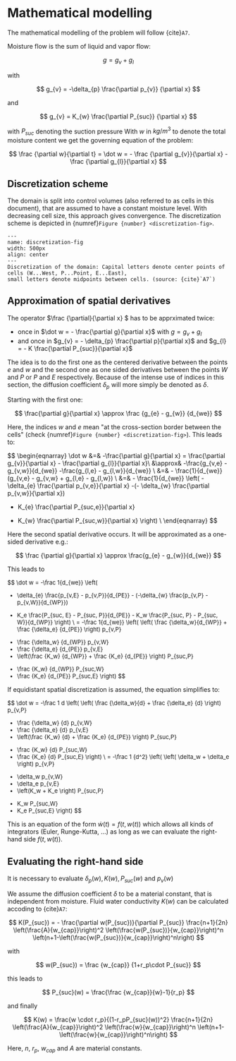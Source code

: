 # Mathematical modelling

The mathematical modelling of the problem will follow {cite}`A7`.

Moisture flow is the sum of liquid and vapor flow:

$$
g = g_{v} + g_{l}
$$

with

$$
g_{v} = -\delta_{p} \frac{\partial p_{v}} {\partial x}
$$

and

$$
g_{v} = K_{w} \frac{\partial P_{suc}} {\partial x}
$$

with $P_{suc}$ denoting the suction pressure
With $w$ in $kg/m^3$ to denote the total moisture content we get the governing equation of the problem:

$$
\frac {\partial w}{\partial t} = \dot w =  - \frac {\partial g_{v}}{\partial x}  - \frac {\partial g_{l}}{\partial x}
$$

## Discretization scheme
The domain is split into control volumes (also referred to as cells in this document), 
that are assumed to have a constant moisture level. 
With decreasing cell size, this approach gives convergence.
The discretization scheme is depicted in {numref}`Figure {number} <discretization-fig>`.


```{figure} ./discretization.jpg
---
name: discretization-fig
width: 500px
align: center
---
Discretization of the domain: Capital letters denote center points of cells (W...West, P...Point, E...East), 
small letters denote midpoints between cells. (source: {cite}`A7`)
```


## Approximation of spatial derivatives

The operator $\frac {\partial}{\partial x} $ has to be apprximated twice:
* once in $\dot w = - \frac{\partial g}{\partial x}$ with $g=g_{v}+g_{l}$
* and once in $g_{v} = - \delta_{p} \frac{\partial p}{\partial x}$ and 
$g_{l} = - K \frac{\partial P_{suc}}{\partial x}$

The idea is to do the first one as the centered derivative between the points $e$ and $w$ and the 
second one as one sided derivatives between the points $W$ and $P$ or $P$ and $E$ respectively. 
Because of the intense use of indices in this section, the diffusion 
coefficient $\delta_p$ will more simply be denoted as $\delta$.

Starting with the first one:

$$
\frac{\partial g}{\partial x} \approx \frac {g_{e} - g_{w}} {d_{we}}
$$

Here, the indices $w$ and $e$ mean "at the cross-section border between the cells" 
(check {numref}`Figure {number} <discretization-fig>`). This leads to:

$$
\begin{eqnarray}
\dot w &=& -\frac{\partial g}{\partial x} = \frac{\partial g_{v}}{\partial x} - \frac{\partial g_{l}}{\partial x}\\
&\approx& -\frac{g_{v,e} - g_{v,w}}{d_{we}} -\frac{g_{l,e} - g_{l,w}}{d_{we}} \\
&=& - \frac{1}{d_{we}}(g_{v,e} - g_{v,w} + g_{l,e} - g_{l,w}) \\
&=& - \frac{1}{d_{we}} \left( -\delta_{e} \frac{\partial p_{v,e}}{\partial x}
-(- \delta_{w} \frac{\partial p_{v,w}}{\partial x})
+ K_{e} \frac{\partial P_{suc,e}}{\partial x} 
- K_{w} \frac{\partial P_{suc,w}}{\partial x} \right) \\
\end{eqnarray}
$$

Here the second spatial derivative occurs. It will be approximated as a one-sided derivative e.g.:

$$
\frac {\partial g}{\partial x} \approx \frac{g_{e} - g_{w}}{d_{we}}
$$

This leads to
<font size="2">


$$
\dot w = -\frac 1{d_{we}} 
\left(  
- \delta_{e} \frac{p_{v,E} - p_{v,P}}{d_{PE}} - (-\delta_{w} \frac{p_{v,P} - p_{v,W}}{d_{WP}})
+ K_e \frac{P_{suc, E} - P_{suc, P}}{d_{PE}} - K_w \frac{P_{suc, P} - P_{suc, W}}{d_{WP}}
\right) \\
= 
-\frac 1{d_{we}} 
\left(
\left( \frac {\delta_w}{d_{WP}}  + \frac {\delta_e} {d_{PE}} \right) p_{v,P} 
- \frac {\delta_w} {d_{WP}} p_{v,W}
- \frac {\delta_e} {d_{PE}} p_{v,E}
- \left(\frac {K_w} {d_{WP}} + \frac {K_e} {d_{PE}} \right) P_{suc,P} 
+ \frac {K_w} {d_{WP}} P_{suc,W}
+ \frac {K_e} {d_{PE}} P_{suc,E}
\right)
$$

</font>

If equidistant spatial discretization is assumed, the equation simplifies to:

<font size="2">

$$
\dot w = 
-\frac 1 d 
\left(
\left( \frac {\delta_w}{d}  + \frac {\delta_e} {d} \right) p_{v,P} 
- \frac {\delta_w} {d} p_{v,W}
- \frac {\delta_e} {d} p_{v,E}
- \left(\frac {K_w} {d} + \frac {K_e} {d_{PE}} \right) P_{suc,P} 
+ \frac {K_w} {d} P_{suc,W}
+ \frac {K_e} {d} P_{suc,E}
\right) \\
=
-\frac 1 {d^2} 
\left(
\left( \delta_w  + \delta_e \right) p_{v,P} 
- \delta_w p_{v,W}
- \delta_e p_{v,E}
- \left(K_w + K_e \right) P_{suc,P} 
+ K_w P_{suc,W}
+ K_e P_{suc,E}
\right)
$$

</font>

This is an equation of the form $\dot w (t) = f(t,w(t))$ which allows all kinds of 
integrators (Euler, Runge-Kutta, ...) as long as we can evaluate the right-hand side $f(t,w(t))$. 

## Evaluating the right-hand side
It is necessary to evaluate $\delta_p (w), K(w), P_{suc} (w)$ and $p_v (w)$

We assume the diffusion coefficient $\delta$ to be a material constant, that is independent from moisture.
Fluid water conductivity $K(w)$ can be calculated accoding to {cite}`A7`:

$$
K(P_{suc}) = - \frac{\partial w(P_{suc})}{\partial P_{suc}} \frac{n+1}{2n} 
\left(\frac{A}{w_{cap}}\right)^2 \left(\frac{w(P_{suc})}{w_{cap}}\right)^n 
\left(n+1-\left(\frac{w(P_{suc})}{w_{cap}}\right)^n\right)
$$

with 

$$
w(P_{suc}) = \frac {w_{cap}} {1+r_p\cdot P_{suc}}
$$

this leads to

$$
P_{suc}(w) = \frac{\frac {w_{cap}}{w}-1}{r_p}
$$

and finally

$$
K(w) = \frac{w \cdot r_p}{(1-r_pP_{suc}(w))^2} \frac{n+1}{2n} 
\left(\frac{A}{w_{cap}}\right)^2 \left(\frac{w}{w_{cap}}\right)^n 
\left(n+1-\left(\frac{w}{w_{cap}}\right)^n\right)
$$

Here, $n$, $r_p$, $w_{cap}$ and $A$ are material constants.